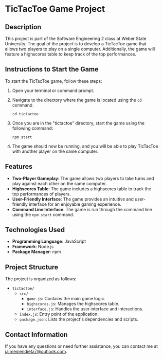 # TicTacToe Game Project

## Description

This project is part of the Software Engineering 2 class at Weber State University. The goal of the project is to develop a TicTacToe game that allows two players to play on a single computer. Additionally, the game will feature a highscores table to keep track of the top performances.

## Instructions to Start the Game

To start the TicTacToe game, follow these steps:

1. Open your terminal or command prompt.
2. Navigate to the directory where the game is located using the `cd` command:

   ```
   cd tictactoe
   ```

3. Once you are in the "tictactoe" directory, start the game using the following command:

   ```
   npm start
   ```

4. The game should now be running, and you will be able to play TicTacToe with another player on the same computer.

## Features

- **Two-Player Gameplay**: The game allows two players to take turns and play against each other on the same computer.
- **Highscores Table**: The game includes a highscores table to track the top performances of players.
- **User-Friendly Interface**: The game provides an intuitive and user-friendly interface for an enjoyable gaming experience.
- **Command Line Interface**: The game is run through the command line using the `npm start` command.

## Technologies Used

- **Programming Language**: JavaScript
- **Framework**: Node.js
- **Package Manager**: npm

## Project Structure

The project is organized as follows:

- `tictactoe/`
  - `src/`
    - `game.js`: Contains the main game logic.
    - `highscores.js`: Manages the highscores table.
    - `interface.js`: Handles the user interface and interactions.
  - `index.js`: Entry point of the application.
  - `package.json`: Lists the project's dependencies and scripts.

## Contact Information

If you have any questions or need further assistance, you can contact me at [jaimemendieta7@outlook.com](mailto:jaimemendieta7@outlook.com).
